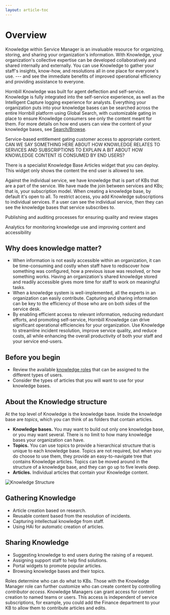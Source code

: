 ```yaml
---
layout: article-toc
---
```

# Overview
Knowledge within Service Manager is an invaluable resource for organizing, storing, and sharing your organization's information. With Knowledge, your organization's collective expertise can be developed collaboratively and shared internally and externally. You can use Knowledge to gather your staff's insights, know-how, and resolutions all in one place for everyone's use.  --- and see the immediate benefits of improved operational efficiency and providing assistance to everyone.

Hornbill Knowledge was built for agent deflection and self-service. Knowledge is fully integrated into the self-service experience, as well as the Intelligent Capture logging experience for analysts. Everything your organization puts into your knowledge bases can be searched across the entire Hornbill platform using Global Search, with customizable gating in place to ensure Knowledge consumers see only the content meant for them. For more details on how end users can view the content of your knowledge bases, see [Search/Browse](/search-and-browse).

Service-based entitlement gating customer access to appropriate content. CAN WE SAY SOMETHING HERE ABOUT HOW KNOWLEDGE RELATES TO SERVICES AND SUBSCRIPTIONS TO EXPLAIN A BIT ABOUT HOW KNOWLEDGE CONTENT IS CONSUMED BY END USERS?

There is a specialist Knowledge Base Articles widget that you can deploy. This widget only shows the content the end user is allowed to see.

Against the individual service, we have knowledge that is part of KBs that are a part of the service. We have made the join between services and KBs; that is, your subscription model. When creating a knowledge base, by default it's open to all. To restrict access, you add Knowledge subscriptions to individual services. If a user can see the individual service, then they can see the knowledge bases that service subscribes to.

Publishing and auditing processes for ensuring quality and review stages

Analytics for monitoring knowledge use and improving content and accessibility

## Why does knowledge matter?
* When information is not easily accessible within an organization, it can be time-consuming and costly when staff have to rediscover how something was configured, how a previous issue was resolved, or how something works. Having an organization's shared knowledge stored and readily accessible gives more time for staff to work on meaningful tasks.
* When a knowledge system is well-implemented, all the experts in an organization can easily contribute. Capturing and sharing information can be key to the efficiency of those who are on both sides of the service desk.
* By enabling efficient access to relevant information, reducing redundant efforts, and promoting self-service, Hornbill Knowledge can drive significant operational efficiencies for your organization. Use Knowledge to streamline incident resolution, improve service quality, and reduce costs, all while enhancing the overall productivity of both your staff and your service end-users.

## Before you begin
* Review the available [knowledge roles](/servicemanager-config/setup/service-manager-roles#knowledge-roles) that can be assigned to the different types of users.
* Consider the types of articles that you will want to use for your knowledge bases.

## About the Knowledge structure
At the top level of Knowledge is the knowledge base. Inside the knowledge base are *topics*, which you can think of as folders that contain articles.
* **Knowledge bases.** You may want to build out only one knowledge base, or you may want several. There is no limit to how many knowledge bases your organization can have.
* **Topics.** You can use topics to provide a hierarchical structure that is unique to each knowledge base. Topics are not required, but when you do choose to use them, they provide an easy-to-navigate tree that contains Knowledge articles. Topics can be moved around in the structure of a knowledge base, and they can go up to five levels deep.
* **Articles.** Individual articles that contain your Knowledge content.

![Knowledge Structure](_books/servicemanager-user-guide/knowledge/images/knowledge-structure.png)

## Gathering Knowledge
* Article creation based on research.
* Reusable content based from the resolution of incidents.
* Capturing intellectual knowledge from staff.
* Using HAi for automatic creation of articles.

## Sharing Knowledge
* Suggesting knowledge to end users during the raising of a request.
* Assigning support staff to help find solutions.
* Portal widgets to promote popular articles.
* Browsing knowledge bases and their topics.

Roles determine who can do what to KBs. Those with the Knowledge Manager role can further customize who can create content by controlling *contributor access*. Knowledge Managers can grant access for content creation to named teams or users. This access is independent of service subscriptions, for example, you could add the Finance department to your KB to allow them to contribute articles and edits.